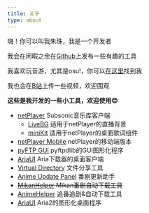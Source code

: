 ```yaml
---
title: 关于
type: about
---
```


嗨！你可以叫我朱珠，我是一个开发者

我会在闲暇之余在[Github](https://github.com/Zhoucheng133)上发布一些有趣的工具

我喜欢玩音游，尤其是osu!，你可以[在这里](https://osu.ppy.sh/users/11444852)找到我

我也会在[B站](https://space.bilibili.com/5129395)上传一些视频，欢迎围观

**这些是我开发的一些小工具，欢迎使用😊**

- [netPlayer](https://github.com/Zhoucheng133/netPlayer-Next) Subsonic音乐库客户端
  - [LiveBG](https://github.com/Zhoucheng133/Live-BG) 适用于netPlayer的直播背景
  - [miniKit](https://github.com/Zhoucheng133/netPlayer-mini-kit) 适用于netPlayer的桌面歌词组件
- [netPlayer Mobile](https://github.com/Zhoucheng133/netPlayer-Mobile) netPlayer的移动端版本
- [pyFTP GUI](https://github.com/Zhoucheng133/pyftp-GUI) pyftpdlib的GUI图形化程序
- [AriaUI](https://github.com/Zhoucheng133/AriaUI) Aria下载器的桌面客户端
- [Virtual Directory](https://github.com/Zhoucheng133/virtual-directory) 文件分享工具
- [Anime Update Panel](https://github.com/Zhoucheng133/Anime-Update-Panel) 番剧更新助手
- ~~[MikanHelper](https://github.com/Zhoucheng133/Mikan-Helper) Mikan番剧自动下载工具~~
- [AnimeHelper](https://github.com/Zhoucheng133/Anime-Helper) 追番追剧&自动下载工具
- [AriaUI](https://github.com/Zhoucheng133/AriaUI) Aria2的图形化桌面程序
